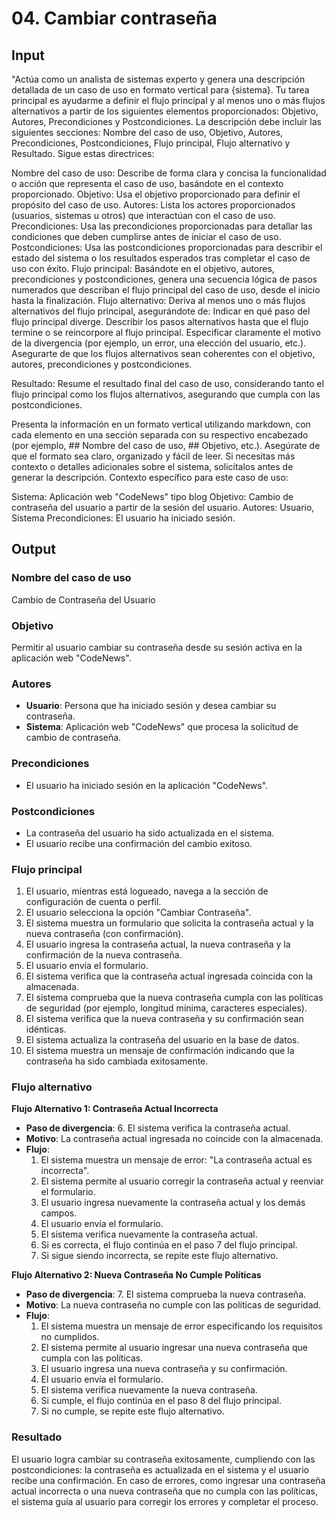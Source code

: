 # 04. Cambiar contraseña

## Input
"Actúa como un analista de sistemas experto y genera una descripción detallada de un caso de uso en formato vertical para {sistema}. Tu tarea principal es ayudarme a definir el flujo principal y al menos uno o más flujos alternativos a partir de los siguientes elementos proporcionados: Objetivo, Autores, Precondiciones y Postcondiciones. La descripción debe incluir las siguientes secciones: Nombre del caso de uso, Objetivo, Autores, Precondiciones, Postcondiciones, Flujo principal, Flujo alternativo y Resultado. Sigue estas directrices:

Nombre del caso de uso: Describe de forma clara y concisa la funcionalidad o acción que representa el caso de uso, basándote en el contexto proporcionado.
Objetivo: Usa el objetivo proporcionado para definir el propósito del caso de uso.
Autores: Lista los actores proporcionados (usuarios, sistemas u otros) que interactúan con el caso de uso.
Precondiciones: Usa las precondiciones proporcionadas para detallar las condiciones que deben cumplirse antes de iniciar el caso de uso.
Postcondiciones: Usa las postcondiciones proporcionadas para describir el estado del sistema o los resultados esperados tras completar el caso de uso con éxito.
Flujo principal: Basándote en el objetivo, autores, precondiciones y postcondiciones, genera una secuencia lógica de pasos numerados que describan el flujo principal del caso de uso, desde el inicio hasta la finalización.
Flujo alternativo: Deriva al menos uno o más flujos alternativos del flujo principal, asegurándote de:
Indicar en qué paso del flujo principal diverge.
Describir los pasos alternativos hasta que el flujo termine o se reincorpore al flujo principal.
Especificar claramente el motivo de la divergencia (por ejemplo, un error, una elección del usuario, etc.).
Asegurarte de que los flujos alternativos sean coherentes con el objetivo, autores, precondiciones y postcondiciones.

Resultado: Resume el resultado final del caso de uso, considerando tanto el flujo principal como los flujos alternativos, asegurando que cumpla con las postcondiciones.

Presenta la información en un formato vertical utilizando markdown, con cada elemento en una sección separada con su respectivo encabezado (por ejemplo, ## Nombre del caso de uso, ## Objetivo, etc.). Asegúrate de que el formato sea claro, organizado y fácil de leer. Si necesitas más contexto o detalles adicionales sobre el sistema, solicítalos antes de generar la descripción.
Contexto específico para este caso de uso:

Sistema: Aplicación web "CodeNews" tipo blog
Objetivo: Cambio de contraseña del usuario a partir de la sesión del usuario.
Autores: Usuario, Sistema
Precondiciones: El usuario ha iniciado sesión.

## Output

### Nombre del caso de uso

Cambio de Contraseña del Usuario

### Objetivo

Permitir al usuario cambiar su contraseña desde su sesión activa en la aplicación web "CodeNews".

### Autores

-   **Usuario**: Persona que ha iniciado sesión y desea cambiar su contraseña. 
-   **Sistema**: Aplicación web "CodeNews" que procesa la solicitud de cambio de contraseña.
    
### Precondiciones

-   El usuario ha iniciado sesión en la aplicación "CodeNews".
    
### Postcondiciones

-   La contraseña del usuario ha sido actualizada en el sistema.
-   El usuario recibe una confirmación del cambio exitoso.

### Flujo principal

1.  El usuario, mientras está logueado, navega a la sección de configuración de cuenta o perfil.
2.  El usuario selecciona la opción "Cambiar Contraseña".
3.  El sistema muestra un formulario que solicita la contraseña actual y la nueva contraseña (con confirmación).
4.  El usuario ingresa la contraseña actual, la nueva contraseña y la confirmación de la nueva contraseña.
5.  El usuario envía el formulario.
6.  El sistema verifica que la contraseña actual ingresada coincida con la almacenada.
7.  El sistema comprueba que la nueva contraseña cumpla con las políticas de seguridad (por ejemplo, longitud mínima, caracteres especiales).
8.  El sistema verifica que la nueva contraseña y su confirmación sean idénticas.
9.  El sistema actualiza la contraseña del usuario en la base de datos.
10.  El sistema muestra un mensaje de confirmación indicando que la contraseña ha sido cambiada exitosamente.
    
### Flujo alternativo

**Flujo Alternativo 1: Contraseña Actual Incorrecta**

-   **Paso de divergencia**: 6. El sistema verifica la contraseña actual. 
-   **Motivo**: La contraseña actual ingresada no coincide con la almacenada.
-   **Flujo**:
    1.  El sistema muestra un mensaje de error: "La contraseña actual es incorrecta".
    2.  El sistema permite al usuario corregir la contraseña actual y reenviar el formulario.
    3.  El usuario ingresa nuevamente la contraseña actual y los demás campos.
    4.  El usuario envía el formulario.
    5.  El sistema verifica nuevamente la contraseña actual.
    6.  Si es correcta, el flujo continúa en el paso 7 del flujo principal.
    7.  Si sigue siendo incorrecta, se repite este flujo alternativo.

**Flujo Alternativo 2: Nueva Contraseña No Cumple Políticas**

-   **Paso de divergencia**: 7. El sistema comprueba la nueva contraseña.   
-   **Motivo**: La nueva contraseña no cumple con las políticas de seguridad.
-   **Flujo**:
    1.  El sistema muestra un mensaje de error especificando los requisitos no cumplidos.
    2.  El sistema permite al usuario ingresar una nueva contraseña que cumpla con las políticas.
    3.  El usuario ingresa una nueva contraseña y su confirmación.
    4.  El usuario envía el formulario.
    5.  El sistema verifica nuevamente la nueva contraseña.
    6.  Si cumple, el flujo continúa en el paso 8 del flujo principal.
    7.  Si no cumple, se repite este flujo alternativo.
        
### Resultado

El usuario logra cambiar su contraseña exitosamente, cumpliendo con las postcondiciones: la contraseña es actualizada en el sistema y el usuario recibe una confirmación. En caso de errores, como ingresar una contraseña actual incorrecta o una nueva contraseña que no cumpla con las políticas, el sistema guía al usuario para corregir los errores y completar el proceso.